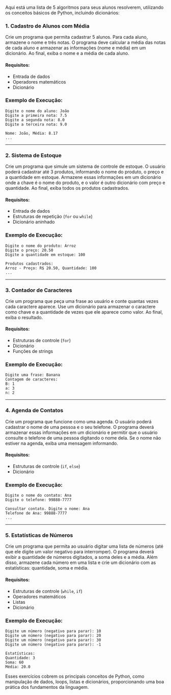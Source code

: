 Aqui está uma lista de 5 algoritmos para seus alunos resolverem, utilizando os conceitos básicos de Python, incluindo dicionários:

### 1. **Cadastro de Alunos com Média**
Crie um programa que permita cadastrar 5 alunos. Para cada aluno, armazene o nome e três notas. O programa deve calcular a média das notas de cada aluno e armazenar as informações (nome e média) em um dicionário. Ao final, exiba o nome e a média de cada aluno.

#### Requisitos:
- Entrada de dados
- Operadores matemáticos
- Dicionário

### Exemplo de Execução:
```plaintext
Digite o nome do aluno: João
Digite a primeira nota: 7.5
Digite a segunda nota: 8.0
Digite a terceira nota: 9.0

Nome: João, Média: 8.17
...
```

---

### 2. **Sistema de Estoque**
Crie um programa que simule um sistema de controle de estoque. O usuário poderá cadastrar até 3 produtos, informando o nome do produto, o preço e a quantidade em estoque. Armazene essas informações em um dicionário onde a chave é o nome do produto, e o valor é outro dicionário com preço e quantidade. Ao final, exiba todos os produtos cadastrados.

#### Requisitos:
- Entrada de dados
- Estruturas de repetição (`for` ou `while`)
- Dicionário aninhado

### Exemplo de Execução:
```plaintext
Digite o nome do produto: Arroz
Digite o preço: 20.50
Digite a quantidade em estoque: 100

Produtos cadastrados:
Arroz - Preço: R$ 20.50, Quantidade: 100
...
```

---

### 3. **Contador de Caracteres**
Crie um programa que peça uma frase ao usuário e conte quantas vezes cada caractere aparece. Use um dicionário para armazenar o caractere como chave e a quantidade de vezes que ele aparece como valor. Ao final, exiba o resultado.

#### Requisitos:
- Estruturas de controle (`for`)
- Dicionário
- Funções de strings

### Exemplo de Execução:
```plaintext
Digite uma frase: Banana
Contagem de caracteres:
B: 1
a: 3
n: 2
```

---

### 4. **Agenda de Contatos**
Crie um programa que funcione como uma agenda. O usuário poderá cadastrar o nome de uma pessoa e o seu telefone. O programa deverá armazenar essas informações em um dicionário e permitir que o usuário consulte o telefone de uma pessoa digitando o nome dela. Se o nome não estiver na agenda, exiba uma mensagem informando.

#### Requisitos:
- Estruturas de controle (`if`, `else`)
- Dicionário

### Exemplo de Execução:
```plaintext
Digite o nome do contato: Ana
Digite o telefone: 99888-7777

Consultar contato. Digite o nome: Ana
Telefone de Ana: 99888-7777
...
```

---

### 5. **Estatísticas de Números**
Crie um programa que permita ao usuário digitar uma lista de números (até que ele digite um valor negativo para interromper). O programa deverá exibir a quantidade de números digitados, a soma deles e a média. Além disso, armazene cada número em uma lista e crie um dicionário com as estatísticas: quantidade, soma e média.

#### Requisitos:
- Estruturas de controle (`while`, `if`)
- Operadores matemáticos
- Listas
- Dicionário

### Exemplo de Execução:
```plaintext
Digite um número (negativo para parar): 10
Digite um número (negativo para parar): 20
Digite um número (negativo para parar): 30
Digite um número (negativo para parar): -1

Estatísticas:
Quantidade: 3
Soma: 60
Média: 20.0
```

Esses exercícios cobrem os principais conceitos de Python, como manipulação de dados, loops, listas e dicionários, proporcionando uma boa prática dos fundamentos da linguagem.